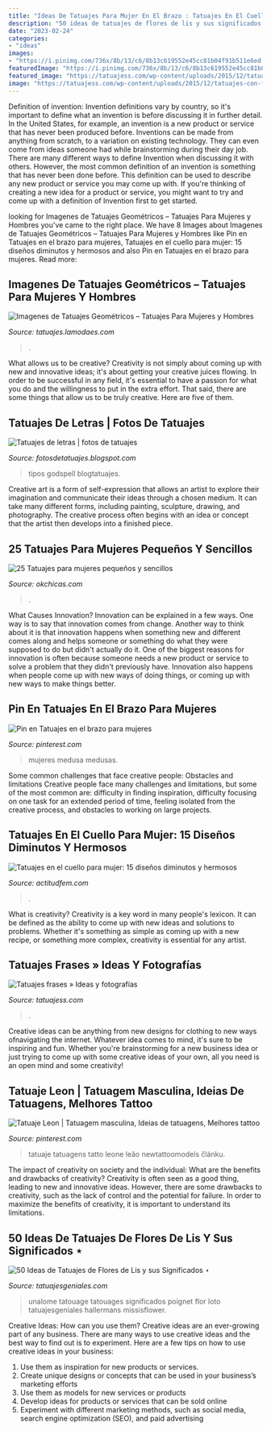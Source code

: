 ```yaml
---
title: "Ideas De Tatuajes Para Mujer En El Brazo : Tatuajes En El Cuello Para Mujer: 15 Diseños Diminutos Y Hermosos"
description: "50 ideas de tatuajes de flores de lis y sus significados ⋆"
date: "2023-02-24"
categories:
- "ideas"
images:
- "https://i.pinimg.com/736x/8b/13/c6/8b13c619552e45cc81b04f91b511e6ed.jpg"
featuredImage: "https://i.pinimg.com/736x/8b/13/c6/8b13c619552e45cc81b04f91b511e6ed.jpg"
featured_image: "https://tatuajess.com/wp-content/uploads/2015/12/tatuajes-con-frases-4-470x300.gif"
image: "https://tatuajess.com/wp-content/uploads/2015/12/tatuajes-con-frases-4-470x300.gif"
---
```



Definition of invention:
Invention definitions vary by country, so it's important to define what an invention is before discussing it in further detail. In the United States, for example, an invention is a new product or service that has never been produced before. Inventions can be made from anything from scratch, to a variation on existing technology. They can even come from ideas someone had while brainstorming during their day job.
There are many different ways to define Invention when discussing it with others. However, the most common definition of an invention is something that has never been done before. This definition can be used to describe any new product or service you may come up with. If you're thinking of creating a new idea for a product or service, you might want to try and come up with a definition of Invention first to get started.

	

		
looking for Imagenes de Tatuajes Geométricos – Tatuajes Para Mujeres y Hombres you've came to the right place. We have 8 Images about Imagenes de Tatuajes Geométricos – Tatuajes Para Mujeres y Hombres like Pin en Tatuajes en el brazo para mujeres, Tatuajes en el cuello para mujer: 15 diseños diminutos y hermosos and also Pin en Tatuajes en el brazo para mujeres. Read more:
		
    
## Imagenes De Tatuajes Geométricos – Tatuajes Para Mujeres Y Hombres

<img loading=lazy src="https://tatuajes.lamodaes.com/wp-content/uploads/2016/11/tatuaje-geometrico-4.jpg" onerror="this.onerror=null;this.src='https://tse3.mm.bing.net/th?id=OIP.klHc97isRQe74XDGOwMO1AHaJ6&amp;pid=15.1';" alt="Imagenes de Tatuajes Geométricos – Tatuajes Para Mujeres y Hombres">

_Source: tatuajes.lamodaes.com_

>. 

	

What allows us to be creative?
Creativity is not simply about coming up with new and innovative ideas; it's about getting your creative juices flowing. In order to be successful in any field, it's essential to have a passion for what you do and the willingness to put in the extra effort. That said, there are some things that allow us to be truly creative. Here are five of them.

    
## Tatuajes De Letras | Fotos De Tatuajes

<img loading=lazy src="http://3.bp.blogspot.com/-DahWiyvVtQw/Th8itUcqUyI/AAAAAAAAAKY/b2OSd6IHHgA/s640/letras+tatuajes+3.jpg" onerror="this.onerror=null;this.src='https://tse1.mm.bing.net/th?id=OIP.8_OZP1PNdvV57H8Qqyn6GgAAAA&amp;pid=15.1';" alt="Tatuajes de letras | fotos de tatuajes">

_Source: fotosdetatuajes.blogspot.com_

>tipos godspell blogtatuajes. 

	

Creative art is a form of self-expression that allows an artist to explore their imagination and communicate their ideas through a chosen medium. It can take many different forms, including painting, sculpture, drawing, and photography. The creative process often begins with an idea or concept that the artist then develops into a finished piece.

    
## 25 Tatuajes Para Mujeres Pequeños Y Sencillos

<img loading=lazy src="http://www.okchicas.com/wp-content/uploads/2015/02/tatuajes-sencillos-para-mujer-6-700x700.jpg" onerror="this.onerror=null;this.src='https://tse1.mm.bing.net/th?id=OIP.4ZN8MByz9XOQ_dzL_5y-VAHaHa&amp;pid=15.1';" alt="25 Tatuajes para mujeres pequeños y sencillos">

_Source: okchicas.com_

>. 

	

What Causes Innovation?
Innovation can be explained in a few ways. One way is to say that innovation comes from change. Another way to think about it is that innovation happens when something new and different comes along and helps someone or something do what they were supposed to do but didn't actually do it. 
One of the biggest reasons for innovation is often because someone needs a new product or service to solve a problem that they didn't previously have. Innovation also happens when people come up with new ways of doing things, or coming up with new ways to make things better.

    
## Pin En Tatuajes En El Brazo Para Mujeres

<img loading=lazy src="https://i.pinimg.com/736x/27/e7/9e/27e79e47cb022c3da12d91aa90b1a96b.jpg" onerror="this.onerror=null;this.src='https://tse4.mm.bing.net/th?id=OIP.Gz11SzQCTVtqTtxVF20rOgAAAA&amp;pid=15.1';" alt="Pin en Tatuajes en el brazo para mujeres">

_Source: pinterest.com_

>mujeres medusa medusas. 

	

Some common challenges that face creative people: Obstacles and limitations
Creative people face many challenges and limitations, but some of the most common are: difficulty in finding inspiration, difficulty focusing on one task for an extended period of time, feeling isolated from the creative process, and obstacles to working on large projects.

    
## Tatuajes En El Cuello Para Mujer: 15 Diseños Diminutos Y Hermosos

<img loading=lazy src="https://cdn2.actitudfem.com/media/files/tatuajes-en-el-cuello-para-mujer-15-disenos-diminutos-y-hermosos.jpg" onerror="this.onerror=null;this.src='https://tse3.mm.bing.net/th?id=OIP.1O_w8n7AlpT6dR1xkTC85AHaD4&amp;pid=15.1';" alt="Tatuajes en el cuello para mujer: 15 diseños diminutos y hermosos">

_Source: actitudfem.com_

>. 

	

What is creativity?
Creativity is a key word in many people's lexicon. It can be defined as the ability to come up with new ideas and solutions to problems. Whether it's something as simple as coming up with a new recipe, or something more complex, creativity is essential for any artist.

    
## Tatuajes Frases » Ideas Y Fotografías

<img loading=lazy src="https://tatuajess.com/wp-content/uploads/2015/12/tatuajes-con-frases-4-470x300.gif" onerror="this.onerror=null;this.src='https://tse2.mm.bing.net/th?id=OIP.cj_cmtm_adWaMpoLwIoR4wHaEu&amp;pid=15.1';" alt="Tatuajes frases » Ideas y fotografías">

_Source: tatuajess.com_

>. 

	

Creative ideas can be anything from new designs for clothing to new ways ofnavigating the internet. Whatever idea comes to mind, it's sure to be inspiring and fun. Whether you're brainstorming for a new business idea or just trying to come up with some creative ideas of your own, all you need is an open mind and some creativity!

    
## Tatuaje Leon | Tatuagem Masculina, Ideias De Tatuagens, Melhores Tattoo

<img loading=lazy src="https://i.pinimg.com/736x/8b/13/c6/8b13c619552e45cc81b04f91b511e6ed.jpg" onerror="this.onerror=null;this.src='https://tse2.mm.bing.net/th?id=OIP._P9Dc30OYgv5Ody18eZ4MwHaJ3&amp;pid=15.1';" alt="Tatuaje Leon | Tatuagem masculina, Ideias de tatuagens, Melhores tattoo">

_Source: pinterest.com_

>tatuaje tatuagens tatto leone leão newtattoomodels článku. 

	

The impact of creativity on society and the individual: What are the benefits and drawbacks of creativity?
Creativity is often seen as a good thing, leading to new and innovative ideas. However, there are some drawbacks to creativity, such as the lack of control and the potential for failure. In order to maximize the benefits of creativity, it is important to understand its limitations.

    
## 50 Ideas De Tatuajes De Flores De Lis Y Sus Significados ⋆

<img loading=lazy src="http://www.tatuajesgeniales.com/wp-content/uploads/2018/11/pequeños-7.jpg?189db0" onerror="this.onerror=null;this.src='https://tse1.mm.bing.net/th?id=OIP.i2G32QVFG9ZWCLdoT0KCNQHaJ4&amp;pid=15.1';" alt="50 Ideas de Tatuajes de Flores de Lis y sus Significados ⋆">

_Source: tatuajesgeniales.com_

>unalome tatouage tatouages significados poignet flor loto tatuajesgeniales hallermans missisflower. 

	

Creative Ideas: How can you use them?
Creative ideas are an ever-growing part of any business. There are many ways to use creative ideas and the best way to find out is to experiment. Here are a few tips on how to use creative ideas in your business:
1. Use them as inspiration for new products or services.
2. Create unique designs or concepts that can be used in your business’s marketing efforts  
3. Use them as models for new services or products 
4. Develop ideas for products or services that can be sold online 
5. Experiment with different marketing methods, such as social media, search engine optimization (SEO), and paid advertising 

